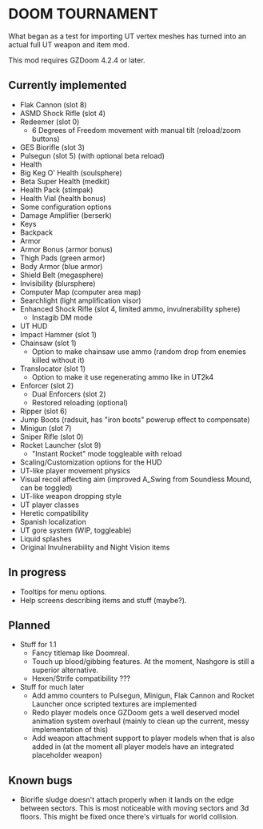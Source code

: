 # DOOM TOURNAMENT

What began as a test for importing UT vertex meshes has turned into an actual
full UT weapon and item mod.

This mod requires GZDoom 4.2.4 or later.

## Currently implemented

 - Flak Cannon (slot 8)
 - ASMD Shock Rifle (slot 4)
 - Redeemer (slot 0)
   - 6 Degrees of Freedom movement with manual tilt (reload/zoom buttons)
 - GES Biorifle (slot 3)
 - Pulsegun (slot 5) (with optional beta reload)
 - Health
  - Big Keg O' Health (soulsphere)
  - Beta Super Health (medkit)
  - Health Pack (stimpak)
  - Health Vial (health bonus)
 - Some configuration options
 - Damage Amplifier (berserk)
 - Keys
 - Backpack
 - Armor
  - Armor Bonus (armor bonus)
  - Thigh Pads (green armor)
  - Body Armor (blue armor)
  - Shield Belt (megasphere)
 - Invisibility (blursphere)
 - Computer Map (computer area map)
 - Searchlight (light amplification visor)
 - Enhanced Shock Rifle (slot 4, limited ammo, invulnerability sphere)
   - Instagib DM mode
 - UT HUD
 - Impact Hammer (slot 1)
 - Chainsaw (slot 1)
   - Option to make chainsaw use ammo (random drop from enemies killed without it)
 - Translocator (slot 1)
   - Option to make it use regenerating ammo like in UT2k4
 - Enforcer (slot 2)
   - Dual Enforcers (slot 2)
   - Restored reloading (optional)
 - Ripper (slot 6)
 - Jump Boots (radsuit, has "iron boots" powerup effect to compensate)
 - Minigun (slot 7)
 - Sniper Rifle (slot 0)
 - Rocket Launcher (slot 9)
   - "Instant Rocket" mode toggleable with reload
 - Scaling/Customization options for the HUD
 - UT-like player movement physics
 - Visual recoil affecting aim (improved A_Swing from Soundless Mound, can be
   toggled)
 - UT-like weapon dropping style
 - UT player classes
 - Heretic compatibility
 - Spanish localization
 - UT gore system (WIP, toggleable)
 - Liquid splashes
 - Original Invulnerability and Night Vision items

## In progress

 - Tooltips for menu options.
 - Help screens describing items and stuff (maybe?).

## Planned

 - Stuff for 1.1
   - Fancy titlemap like Doomreal.
   - Touch up blood/gibbing features. At the moment, Nashgore is still a
     superior alternative.
   - Hexen/Strife compatibility ???
 - Stuff for much later
   - Add ammo counters to Pulsegun, Minigun, Flak Cannon and Rocket Launcher
     once scripted textures are implemented
   - Redo player models once GZDoom gets a well deserved model animation system
     overhaul (mainly to clean up the current, messy implementation of this)
   - Add weapon attachment support to player models when that is also added in
     (at the moment all player models have an integrated placeholder weapon)

## Known bugs

 - Biorifle sludge doesn't attach properly when it lands on the edge between
   sectors. This is most noticeable with moving sectors and 3d floors. This
   might be fixed once there's virtuals for world collision.
